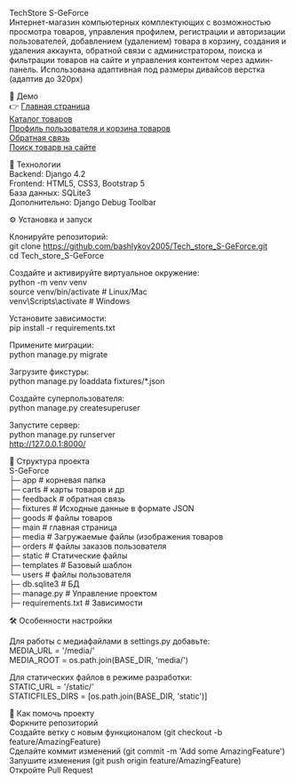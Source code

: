 TechStore S-GeForce  
Интернет-магазин компьютерных комплектующих с возможностью просмотра товаров, управления профилем, регистрации и авторизации пользователей, добавлением (удалением) товара в корзину, создания и удаления аккаунта, обратной связи с администратором, поиска и фильтрации товаров на сайте и управления контентом через админ-панель. Использована адаптивная под размеры дивайсов верстка (адаптив до 320px)

🚀 Демо  
:point_right: [Главная страница](https://github.com/bashlykov2005/Tech_store_S-GeForce/blob/main/screenshots/127.0.0.1_8000_main.png)  
   [Каталог товаров](https://github.com/bashlykov2005/Tech_store_S-GeForce/blob/main/screenshots/127.0.0.1_8000_catalog_all__page=2.png)  
   [Профиль пользователя и корзина товаров](https://github.com/bashlykov2005/Tech_store_S-GeForce/blob/main/screenshots/127.0.0.1_8000_user_profile_.png)  
   [Обратная связь](https://github.com/bashlykov2005/Tech_store_S-GeForce/blob/main/screenshots/127.0.0.1_8000-feedback.png)  
   [Поиск товарв на сайте](https://github.com/bashlykov2005/Tech_store_S-GeForce/blob/main/screenshots/127.0.0.1_8000search__q=intel.png)
   
🔧 Технологии  
Backend: Django 4.2  
Frontend: HTML5, CSS3, Bootstrap 5  
База данных: SQLite3  
Дополнительно: Django Debug Toolbar  

⚙️ Установка и запуск

Клонируйте репозиторий:  
git clone https://github.com/bashlykov2005/Tech_store_S-GeForce.git  
cd Tech_store_S-GeForce 

Создайте и активируйте виртуальное окружение:  
python -m venv venv  
source venv/bin/activate  # Linux/Mac  
venv\Scripts\activate    # Windows

Установите зависимости:  
pip install -r requirements.txt 

Примените миграции:  
python manage.py migrate  

Загрузите фикстуры:  
python manage.py loaddata fixtures/*.json 

Создайте суперпользователя:  
python manage.py createsuperuser  

Запустите сервер:  
python manage.py runserver  
http://127.0.0.1:8000/ 

📂 Структура проекта  
S-GeForce  
├─ app # корневая папка  
├─ carts          # карты товаров и др  
├─ feedback      # обратная связь  
├─ fixtures     # Исходные данные в формате JSON  
├─ goods             # файлы товаров  
├─ main             # главная страница  
├─ media             # Загружаемые файлы (изображения товаров  
├─ orders           # файлы заказов пользователя  
├─ static           # Статические файлы  
├─ templates        # Базовый шаблон  
└─ users            # файлы пользователя  
├─ db.sqlite3         # БД  
├─ manage.py          # Управление проектом  
├─ requirements.txt  # Зависимости   

🛠️ Особенности настройки 

Для работы с медиафайлами в settings.py добавьте:  
MEDIA_URL = '/media/'  
MEDIA_ROOT = os.path.join(BASE_DIR, 'media/')

Для статических файлов в режиме разработки:  
STATIC_URL = '/static/'  
STATICFILES_DIRS = [os.path.join(BASE_DIR, 'static')]  


🤝 Как помочь проекту  
Форкните репозиторий  
Создайте ветку с новым функционалом (git checkout -b feature/AmazingFeature)  
Сделайте коммит изменений (git commit -m 'Add some AmazingFeature')  
Запушите изменения (git push origin feature/AmazingFeature)  
Откройте Pull Request
